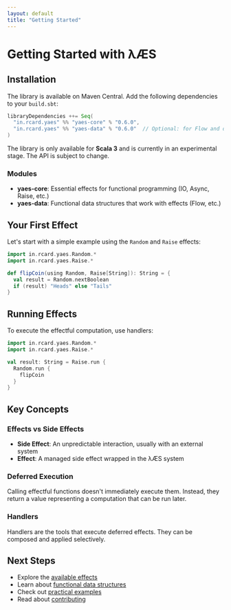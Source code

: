 ```yaml
---
layout: default
title: "Getting Started"
---
```


# Getting Started with λÆS

## Installation

The library is available on Maven Central. Add the following dependencies to your `build.sbt`:

```scala
libraryDependencies ++= Seq(
  "in.rcard.yaes" %% "yaes-core" % "0.6.0",
  "in.rcard.yaes" %% "yaes-data" % "0.6.0"  // Optional: for Flow and data structures
)
```

The library is only available for **Scala 3** and is currently in an experimental stage. The API is subject to change.

### Modules

- **yaes-core**: Essential effects for functional programming (IO, Async, Raise, etc.)
- **yaes-data**: Functional data structures that work with effects (Flow, etc.)

## Your First Effect

Let's start with a simple example using the `Random` and `Raise` effects:

```scala
import in.rcard.yaes.Random.*
import in.rcard.yaes.Raise.*

def flipCoin(using Random, Raise[String]): String = {
  val result = Random.nextBoolean
  if (result) "Heads" else "Tails"
}
```

## Running Effects

To execute the effectful computation, use handlers:

```scala
import in.rcard.yaes.Random.*
import in.rcard.yaes.Raise.*

val result: String = Raise.run { 
  Random.run { 
    flipCoin
  }
}
```

## Key Concepts

### Effects vs Side Effects

- **Side Effect**: An unpredictable interaction, usually with an external system
- **Effect**: A managed side effect wrapped in the λÆS system

### Deferred Execution

Calling effectful functions doesn't immediately execute them. Instead, they return a value representing a computation that can be run later.

### Handlers

Handlers are the tools that execute deferred effects. They can be composed and applied selectively.

## Next Steps

- Explore the [available effects](effects/)
- Learn about [functional data structures](data-structures.html)
- Check out [practical examples](examples.html)
- Read about [contributing](contributing.html)
